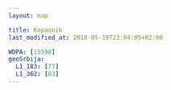 ```yaml
---
layout: map

title: Kopaonik
last_modified_at: 2018-05-19T23:04:05+02:00

WDPA: [15598]
geoSrbija:
  L1_183: [77]
  L1_362: [83]
---
```

